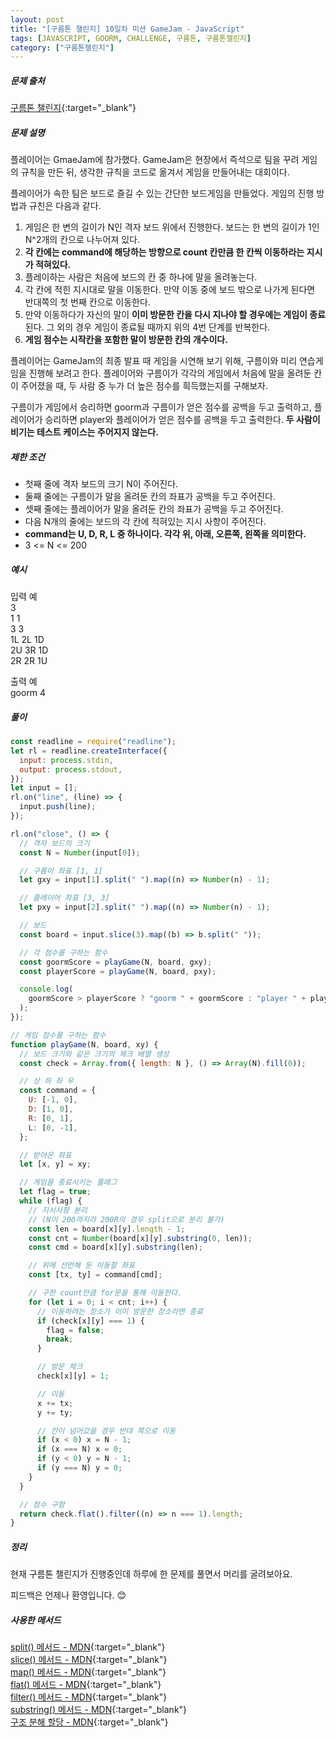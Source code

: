 ```yaml
---
layout: post
title: "[구름톤 챌린지] 10일차 미션 GameJam - JavaScript"
tags: [JAVASCRIPT, GOORM, CHALLENGE, 구름톤, 구름톤챌린지]
category: ["구름톤챌린지"]
---
```


##### 문제 출처

[구름톤 챌린지](https://level.goorm.io/l/challenge/goormthon-challenge?utm_source=inhouse_level&utm_medium=banner_main&utm_content=open){:target="\_blank"}

##### 문제 설명

플레이어는 GmaeJam에 참가했다. GameJam은 현장에서 즉석으로 팀을 꾸려 게임의 규칙을 만든 뒤, 생각한 규칙을 코드로 옮겨서 게임을 만들어내는 대회이다.

플레이어가 속한 팀은 보드로 즐길 수 있는 간단한 보드게임을 만들었다. 게임의 진행 방법과 규친은 다음과 같다.

1. 게임은 한 변의 길이가 N인 격자 보드 위에서 진행한다. 보드는 한 변의 길이가 1인 N^2개의 칸으로 나누어져 있다.
2. **각 칸에는 command에 해당하는 방향으로 count 칸만큼 한 칸씩 이동하라는 지시가 적혀있다.**
3. 플레이하는 사람은 처음에 보드의 칸 중 하나에 말을 올려놓는다.
4. 각 칸에 적힌 지시대로 말을 이동한다. 만약 이동 중에 보드 밖으로 나가게 된다면 반대쪽의 첫 번째 칸으로 이동한다.
5. 만약 이동하다가 자신의 말이 **이미 방문한 칸을 다시 지나야 할 경우에는 게임이 종료**된다. 그 외의 경우 게임이 종료될 때까지 위의 4번 단계를 반복한다.
6. **게임 점수는 시작칸을 포함한 말이 방문한 칸의 개수이다.**

플레이어는 GameJam의 최종 발표 때 게임을 시연해 보기 위해, 구름이와 미리 연습게임을 진행해 보려고 한다. 플레이어와 구름이가 각각의 게임에서 처음에 말을 올려둔 칸이 주어졌을 때, 두 사람 중 누가 더 높은 점수를 흭득했는지를 구해보자.

구름이가 게임에서 승리하면 goorm과 구름이가 얻은 점수를 공백을 두고 출력하고, 플레이어가 승리하면 player와 플레이어가 얻은 점수를 공백을 두고 출력한다. **두 사람이 비기는 테스트 케이스는 주어지지 않는다.**

##### 제한 조건

- 첫째 줄에 격자 보드의 크기 N이 주어진다.
- 둘째 줄에는 구름이가 말을 올려둔 칸의 좌표가 공백을 두고 주어진다.
- 셋째 줄에는 플레이어가 말을 올려둔 칸의 좌표가 공백을 두고 주어진다.
- 다음 N개의 줄에는 보드의 각 칸에 적혀있는 지시 사항이 주어진다.
- **command는 U, D, R, L 중 하나이다. 각각 위, 아래, 오른쪽, 왼쪽을 의미한다.**
- 3 <= N <= 200

##### 예시

입력 예 <br />
3 <br />
1 1 <br />
3 3 <br />
1L 2L 1D <br />
2U 3R 1D <br />
2R 2R 1U <br />

출력 예 <br />
goorm 4

##### 풀이

```javascript
const readline = require("readline");
let rl = readline.createInterface({
  input: process.stdin,
  output: process.stdout,
});
let input = [];
rl.on("line", (line) => {
  input.push(line);
});

rl.on("close", () => {
  // 격자 보드의 크기
  const N = Number(input[0]);

  // 구름이 좌표 [1, 1]
  let gxy = input[1].split(" ").map((n) => Number(n) - 1);

  // 플레이어 좌표 [3, 3]
  let pxy = input[2].split(" ").map((n) => Number(n) - 1);

  // 보드
  const board = input.slice(3).map((b) => b.split(" "));

  // 각 점수를 구하는 함수
  const goormScore = playGame(N, board, gxy);
  const playerScore = playGame(N, board, pxy);

  console.log(
    goormScore > playerScore ? "goorm " + goormScore : "player " + playerScore
  );
});

// 게임 점수를 구하는 함수
function playGame(N, board, xy) {
  // 보드 크기와 같은 크기의 체크 배열 생성
  const check = Array.from({ length: N }, () => Array(N).fill(0));

  // 상 하 좌 우
  const command = {
    U: [-1, 0],
    D: [1, 0],
    R: [0, 1],
    L: [0, -1],
  };

  // 받아온 좌표
  let [x, y] = xy;

  // 게임을 종료시키는 플레그
  let flag = true;
  while (flag) {
    // 지시사항 분리
    // (N이 200까지라 200R의 경우 split으로 분리 불가)
    const len = board[x][y].length - 1;
    const cnt = Number(board[x][y].substring(0, len));
    const cmd = board[x][y].substring(len);

    // 위에 선언해 둔 이동할 좌표
    const [tx, ty] = command[cmd];

    // 구한 count만큼 for문을 통해 이동한다.
    for (let i = 0; i < cnt; i++) {
      // 이동하려는 장소가 이미 방문한 장소라면 종료
      if (check[x][y] === 1) {
        flag = false;
        break;
      }

      // 방문 체크
      check[x][y] = 1;

      // 이동
      x += tx;
      y += ty;

      // 칸이 넘어갔을 경우 반대 쪽으로 이동
      if (x < 0) x = N - 1;
      if (x === N) x = 0;
      if (y < 0) y = N - 1;
      if (y === N) y = 0;
    }
  }

  // 점수 구함
  return check.flat().filter((n) => n === 1).length;
}
```

##### 정리

현재 구름톤 챌린지가 진행중인데 하루에 한 문제를 풀면서 머리를 굴려보아요.<br />

피드백은 언제나 환영입니다. 😊

##### 사용한 메서드

[split() 메서드 - MDN](https://developer.mozilla.org/ko/docs/Web/JavaScript/Reference/Global_Objects/String/split){:target="\_blank"}<br />
[slice() 메서드 - MDN](https://developer.mozilla.org/ko/docs/Web/JavaScript/Reference/Global_Objects/Array/slice){:target="\_blank"}<br />
[map() 메서드 - MDN](https://developer.mozilla.org/ko/docs/Web/JavaScript/Reference/Global_Objects/Array/map){:target="\_blank"}<br />
[flat() 메서드 - MDN](https://developer.mozilla.org/ko/docs/Web/JavaScript/Reference/Global_Objects/Array/flat){:target="\_blank"}<br />
[filter() 메서드 - MDN](https://developer.mozilla.org/ko/docs/Web/JavaScript/Reference/Global_Objects/Array/filter){:target="\_blank"}<br />
[substring() 메서드 - MDN](https://developer.mozilla.org/ko/docs/Web/JavaScript/Reference/Global_Objects/String/substring){:target="\_blank"}<br />
[구조 분해 할당 - MDN](https://developer.mozilla.org/ko/docs/Web/JavaScript/Reference/Operators/Destructuring_assignment){:target="\_blank"}<br />
